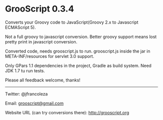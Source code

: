 GrooScript 0.3.4
================

Converts your Groovy code to JavaScript(Groovy 2.x to Javascript ECMAScript 5).

Not a full groovy to javascript conversion. Better groovy support means lost pretty print in javascript conversion.

Converted code, needs grooscript.js to run. grooscript.js inside the jar in META-INF/resources for servlet 3.0 support.

Only GPars 1.1 dependencies in the project, Gradle as build system. Need JDK 1.7 tu run tests.

Please all feedback welcome, thanks!

---

Twitter: @jfrancoleza

Email: grooscript@gmail.com

Website URL (can try conversions there): http://grooscript.org
